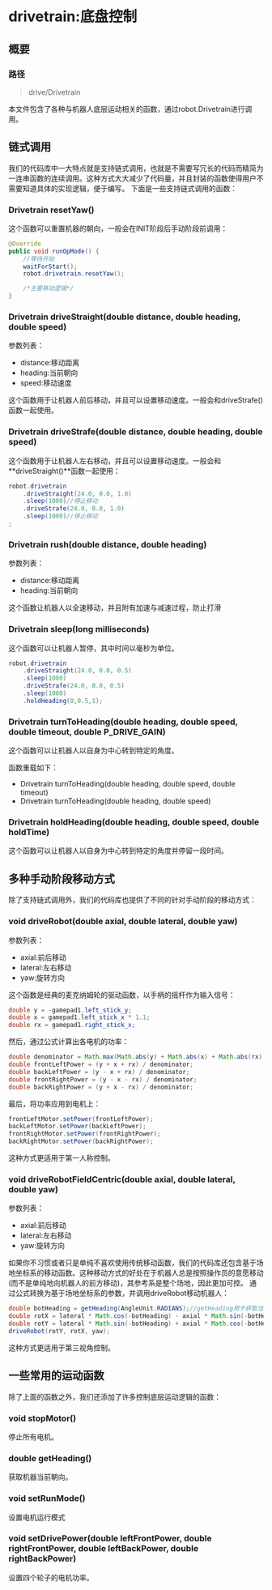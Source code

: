 # drivetrain:底盘控制

## 概要
### 路径
> drive/Drivetrain

本文件包含了各种与机器人底层运动相关的函数，通过robot.Drivetrain进行调用。
## 链式调用
我们的代码库中一大特点就是支持链式调用，也就是不需要写冗长的代码而精简为一连串函数的连续调用。这种方式大大减少了代码量，并且封装的函数使得用户不需要知道具体的实现逻辑，便于编写。
下面是一些支持链式调用的函数：
### Drivetrain resetYaw()
这个函数可以重置机器的朝向，一般会在INIT阶段后手动阶段前调用：
```java
@Override
public void runOpMode() {
    //等待开始
    waitForStart();
    robot.drivetrain.resetYaw();

    /*主要移动逻辑*/
}
```
### Drivetrain driveStraight(double distance, double heading, double speed)
参数列表：
- distance:移动距离
- heading:当前朝向
- speed:移动速度

这个函数用于让机器人前后移动，并且可以设置移动速度。一般会和driveStrafe()函数一起使用。
### Drivetrain driveStrafe(double distance, double heading, double speed)
这个函数用于让机器人左右移动，并且可以设置移动速度。一般会和**driveStraight()**函数一起使用：
```java
robot.drivetrain
    .driveStraight(24.0, 0.0, 1.0)
    .sleep(1000)//停止移动
    .driveStrafe(24.0, 0.0, 1.0)
    .sleep(1000)//停止移动
;
```
### Drivetrain rush(double distance, double heading)
参数列表：
- distance:移动距离
- heading:当前朝向

这个函数让机器人以全速移动，并且附有加速与减速过程，防止打滑
### Drivetrain sleep(long milliseconds)
这个函数可以让机器人暂停，其中时间以毫秒为单位。
```java
robot.drivetrain
    .driveStraight(24.0, 0.0, 0.5)
    .sleep(1000)
    .driveStrafe(24.0, 0.0, 0.5)
    .sleep(1000)
    .holdHeading(0,0.5,1);
```
### Drivetrain turnToHeading(double heading, double speed, double timeout, double P_DRIVE_GAIN)
这个函数可以让机器人以自身为中心转到特定的角度。

函数重载如下：
- Drivetrain turnToHeading(double heading, double speed, double timeout)
- Drivetrain turnToHeading(double heading, double speed)
### Drivetrain holdHeading(double heading, double speed, double holdTime)
这个函数可以让机器人以自身为中心转到特定的角度并停留一段时间。
## 多种手动阶段移动方式
除了支持链式调用外，我们的代码库也提供了不同的针对手动阶段的移动方式：
### void driveRobot(double axial, double lateral, double yaw)
参数列表：
- axial:前后移动
- lateral:左右移动
- yaw:旋转方向

这个函数是经典的麦克纳姆轮的驱动函数，以手柄的摇杆作为输入信号：
```java
double y = -gamepad1.left_stick_y;        
double x = gamepad1.left_stick_x * 1.1;            
double rx = gamepad1.right_stick_x;  
```            
然后，通过公式计算出各电机的功率：
```java
double denominator = Math.max(Math.abs(y) + Math.abs(x) + Math.abs(rx), 1);            
double frontLeftPower = (y + x + rx) / denominator;            
double backLeftPower = (y - x + rx) / denominator;            
double frontRightPower = (y - x - rx) / denominator;            
double backRightPower = (y + x - rx) / denominator;       
```        
最后，将功率应用到电机上：
```java
frontLeftMotor.setPower(frontLeftPower);            
backLeftMotor.setPower(backLeftPower);            
frontRightMotor.setPower(frontRightPower);            
backRightMotor.setPower(backRightPower);   
```
这种方式更适用于第一人称控制。
### void driveRobotFieldCentric(double axial, double lateral, double yaw)
参数列表：
- axial:前后移动
- lateral:左右移动
- yaw:旋转方向

如果你不习惯或者只是单纯不喜欢使用传统移动函数，我们的代码库还包含基于场地坐标系的移动函数。这种移动方式的好处在于机器人总是按照操作员的意愿移动(而不是单纯地向机器人的前方移动)，其参考系是整个场地，因此更加可控。
通过公式转换为基于场地坐标系的参数，并调用driveRobot移动机器人：
```java
double botHeading = getHeading(AngleUnit.RADIANS);//getHeading用于获取当前朝向
double rotX = lateral * Math.cos(-botHeading) - axial * Math.sin(-botHeading);
double rotY = lateral * Math.sin(-botHeading) + axial * Math.cos(-botHeading);
driveRobot(rotY, rotX, yaw);
```
这种方式更适用于第三视角控制。
## 一些常用的运动函数
除了上面的函数之外，我们还添加了许多控制底层运动逻辑的函数：
### void stopMotor()
停止所有电机。
### double getHeading()
获取机器当前朝向。
### void setRunMode()
设置电机运行模式
### void setDrivePower(double leftFrontPower, double rightFrontPower, double leftBackPower, double rightBackPower)
设置四个轮子的电机功率。